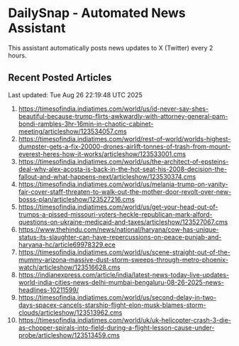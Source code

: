 # DailySnap - Automated News Assistant

This assistant automatically posts news updates to X (Twitter) every 2 hours.

## Recent Posted Articles

Last updated: Tue Aug 26 22:19:48 UTC 2025

1. https://timesofindia.indiatimes.com/world/us/id-never-say-shes-beautiful-because-trump-flirts-awkwardly-with-attorney-general-pam-bondi-rambles-3hr-16min-in-chaotic-cabinet-meeting/articleshow/123534057.cms
2. https://timesofindia.indiatimes.com/world/rest-of-world/worlds-highest-dumpster-gets-a-fix-20000-drones-airlift-tonnes-of-trash-from-mount-everest-heres-how-it-works/articleshow/123533001.cms
3. https://timesofindia.indiatimes.com/world/us/the-architect-of-epsteins-deal-why-alex-acosta-is-back-in-the-hot-seat-his-2008-decision-the-fallout-and-what-happens-next/articleshow/123530374.cms
4. https://timesofindia.indiatimes.com/world/us/melania-trump-on-vanity-fair-cover-staff-threaten-to-walk-out-the-mother-door-revolt-over-new-bosss-plan/articleshow/123527216.cms
5. https://timesofindia.indiatimes.com/world/us/get-your-head-out-of-trumps-a-pissed-missouri-voters-heckle-republican-mark-alford-questions-on-ukraine-medicaid-and-taxes/articleshow/123527067.cms
6. https://www.thehindu.com/news/national/haryana/cow-has-unique-status-its-slaughter-can-have-repercussions-on-peace-punjab-and-haryana-hc/article69978329.ece
7. https://timesofindia.indiatimes.com/world/us/scene-straight-out-of-the-mummy-arizona-massive-dust-storm-sweeps-through-metro-phoenix-watch/articleshow/123516628.cms
8. https://indianexpress.com/article/india/latest-news-today-live-updates-world-india-cities-news-delhi-mumbai-bengaluru-08-26-2025-news-headlines-10211599/
9. https://timesofindia.indiatimes.com/world/us/second-delay-in-two-days-spacex-cancels-starship-flight-elon-musk-blames-storm-clouds/articleshow/123513962.cms
10. https://timesofindia.indiatimes.com/world/uk/uk-helicopter-crash-3-die-as-chopper-spirals-into-field-during-a-flight-lesson-cause-under-probe/articleshow/123513459.cms
